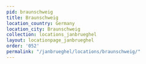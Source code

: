 ```yaml
---
pid: braunschweig
title: Braunschweig
location_country: Germany
location_city: Braunschweig
collection: locations_janbrueghel
layout: locationpage_janbrueghel
order: '052'
permalink: "/janbrueghel/locations/braunschweig/"
---
```

